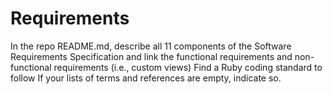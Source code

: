 # Requirements
In the repo README.md, describe all 11 components of the Software Requirements Specification and link the functional requirements and non-functional requirements (i.e., custom views)
Find a Ruby coding standard to follow
If your lists of terms and references are empty, indicate so.
